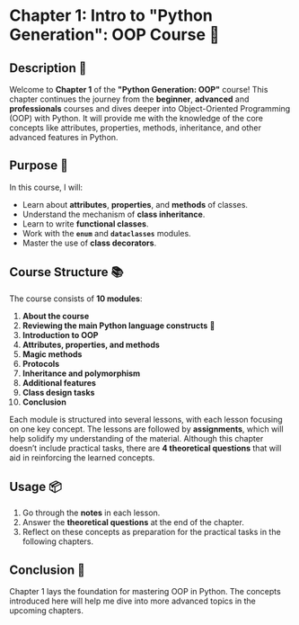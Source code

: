 # Chapter 1: Intro to "Python Generation": OOP Course 📘

## Description 📝

Welcome to **Chapter 1** of the **"Python Generation: OOP"** course!
This chapter continues the journey from the **beginner**, **advanced** and **professionals** courses and dives deeper into Object-Oriented Programming (OOP) with Python.
It will provide me with the knowledge of the core concepts like attributes, properties, methods, inheritance, and other advanced features in Python.

## Purpose 🎯

In this course, I will:

-   Learn about **attributes**, **properties**, and **methods** of classes.
-   Understand the mechanism of **class inheritance**.
-   Learn to write **functional classes**.
-   Work with the **`enum`** and **`dataclasses`** modules.
-   Master the use of **class decorators**.

## Course Structure 📚

The course consists of **10 modules**:

1. **About the course**
2. **Reviewing the main Python language constructs** 🐍
3. **Introduction to OOP**
4. **Attributes, properties, and methods**
5. **Magic methods**
6. **Protocols**
7. **Inheritance and polymorphism**
8. **Additional features**
9. **Class design tasks**
10. **Conclusion**

Each module is structured into several lessons, with each lesson focusing on one key concept.
The lessons are followed by **assignments**, which will help solidify my understanding of the material.
Although this chapter doesn’t include practical tasks, there are **4 theoretical questions** that will aid in reinforcing the learned concepts.

## Usage 📦

1. Go through the **notes** in each lesson.
2. Answer the **theoretical questions** at the end of the chapter.
3. Reflect on these concepts as preparation for the practical tasks in the following chapters.

## Conclusion 🚀

Chapter 1 lays the foundation for mastering OOP in Python.
The concepts introduced here will help me dive into more advanced topics in the upcoming chapters.
